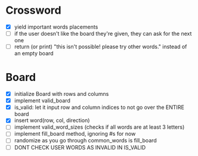# Crossword
- [x] yield important words placements
- [ ] if the user doesn't like the board they're given, they can ask for the next one
- [ ] return (or print) "this isn't possible! please try other words." instead of an empty board

# Board
- [x] initialize Board with rows and columns
- [x] implement valid_board
- [x] is_valid: let it input row and column indices to not go over the ENTIRE board
- [x] insert word(row, col, direction)
- [ ] implement valid_word_sizes (checks if all words are at least 3 letters)
- [ ] implement fill_board method, ignoring #s for now
- [ ] randomize as you go through common_words is fill_board
- [ ] DONT CHECK USER WORDS AS INVALID IN IS_VALID